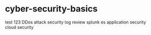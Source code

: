 # cyber-security-basics

test 123
DDos attack 
security log review
splunk es
application security
 cloud security 
